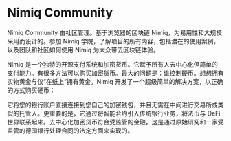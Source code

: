 # Nimiq Community

Nimiq Community 由社区管理。基于浏览器的区块链 Nimiq，为易用性和大规模采用而设计的。参加 Nimiq 学院，了解项目的所有内容，包括潜在的使用案例，以及团队和社区如何使用 Nimiq 为大众带去区块链体验。

Nimiq 是一个独特的开源支付系统和加密货币。它赋予所有人去中心化但简单的支付能力。有很多方法可以购买加密货币。最大的问题是：谁控制硬币。想想拥有实物黄金与仅“在纸上”拥有黄金。Nimiq 开发了一个超级简单的解决方案，以正确的方式购买硬币：

它将您的银行账户直接连接到您自己的加密钱包，并且无需在中间进行交易所或类似的托管人。更重要的是，它通过将智能合约引入传统银行业务，将法币与 DeFi 世界联系起来。去中心化加密货币符合受监管的金融，这是通过原始研究和一家受监管的德国银行处理合同的法定方面来实现的。
